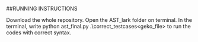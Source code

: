 ##RUNNING INSTRUCTIONS

Download the whole repository.
Open the AST_lark folder on terminal.
In the terminal, write python ast_final.py .\correct_testcases\<geko_file> to run the codes with correct syntax.
